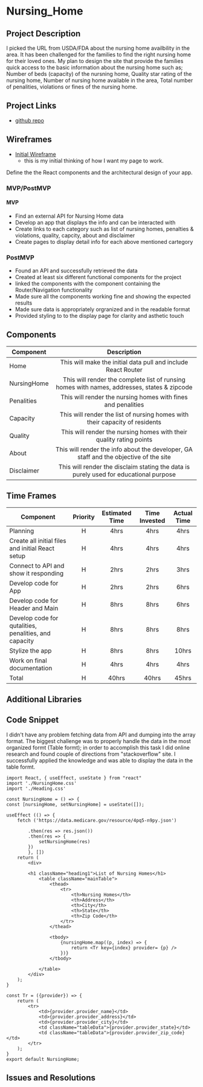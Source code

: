 # Nursing_Home

<!-- ![](https://data.medicare.gov/resource/4pq5-n9py.json)
<--- me coding this app! -->

## Project Description

I picked the URL from USDA/FDA about the nursing home availbility in the area. It has been challenged for the families to find the right nursing home for their loved ones. My plan to design the site that provide the families quick access to the basic information about the nursing home such as; Number of beds (capacity) of the nursning home, Quality star rating of the nursing home, Number of nursing home available in the area, Total number of penalities, violations or fines of the nursing home.

## Project Links

- [github repo](https://github.com/choudharyus/Nursing_Home)
<!-- - [deployment]() -->

## Wireframes

- [Initial Wireframe](https://github.com/choudharyus/Nursing_Home/blob/master/public/Wireframe-Diagram-Project2.png)
	- this is my initial thinking of how I want my page to work.
<!-- - [react architecture]() -->

Define the the React components and the architectural design of your app.

### MVP/PostMVP

#### MVP
- Find an external API for Nursing Home data
- Develop an app that displays the info and can be interacted with
- Create links to each category such as list of nursing homes, penalties & violations, quality, capcity, about and disclaimer
- Create pages to display detail info for each above mentioned cartegory

### PostMVP
- Found an API and successfully retrieved the data
- Created at least six different functional components for the project
- linked the components with the component containing the Router/Navigation functionality
- Made sure all the components working fine and showing the expected results
- Made sure data is appropriately orgranized and in the readable format
- Provided styling to to the display page for clarity and asthetic touch

## Components

| Component | Description | 
| --- | :---: |  
| Home | This will make the initial data pull and include React Router| 
| NursingHome | This will render the complete list of runsing homes with names, addresses, states & zipcode | 
| Penalities | This will render the nursing homes with fines and penalities | 
| Capacity | This will render the list of nursing homes with their capacity of residents | 
| Quality | This will render the nursing homes with their quality rating points | 
| About | This will render the info about the developer, GA staff and the objective of the site |
| Disclaimer | This will render the disclaim stating the data is purely used for educational purpose | 

## Time Frames

| Component | Priority | Estimated Time | Time Invested | Actual Time |
| --- | :---: |  :---: | :---: | :---: |
| Planning | H | 4hrs | 4hrs | 4hrs |
| Create all initial files and initial React setup | H | 4hrs | 4hrs | 4hrs |
| Connect to API and show it responding | H | 2hrs | 2hrs | 3hrs |
| Develop code for App | H | 2hrs | 2hrs | 6hrs |
| Develop code for Header and Main | H | 8hrs | 8hrs | 6hrs |
| Develop code for qutalities, penalities, and capacity | H | 8hrs | 8hrs | 8hrs |
| Stylize the app | H | 8hrs | 8hrs | 10hrs |
| Work on final documentation | H | 4hrs | 4hrs | 4hrs |
| Total | H | 40hrs | 40hrs | 45hrs |

## Additional Libraries
 <!-- Use this section to list all supporting libraries and their role in the project such as Axios, ReactStrap, D3, etc.  -->

## Code Snippet

I didn't have any problem fetching data from API and dumping into the array format. The biggest challenge was to properly handle the data in the most organized formt (Table formt); in order to accomplish this task I did online research and found couple of directions from "stackoverflow" site. I successfully applied the knowledge and was able to display the data in the table formt.
```
import React, { useEffect, useState } from "react"
import './NursingHome.css'
import './Heading.css'

const NursingHome = () => {
const [nursingHome, setNursingHome] = useState([]);

useEffect (() => {
    fetch ('https://data.medicare.gov/resource/4pq5-n9py.json')

        .then(res => res.json())
        .then(res => {
            setNursingHome(res)
        })
        }, [])
    return (
        <div>
            
        <h1 className="heading1">List of Nursing Homes</h1>
            <table className="mainTable">
                <thead>
                    <tr>
                        <th>Nursing Homes</th>
                        <th>Address</th>
                        <th>City</th>
                        <th>State</th>
                        <th>Zip Code</th>
                    </tr>
                </thead>

                <tbody>
                    {nursingHome.map((p, index) => {
                        return <Tr key={index} provider= {p} />
                    })}
                </tbody>

            </table>
        </div>
    );
}

const Tr = ({provider}) => {
    return (
        <tr>
            <td>{provider.provider_name}</td>
            <td>{provider.provider_address}</td>
            <td>{provider.provider_city}</td>
            <td className="tableData">{provider.provider_state}</td>
            <td className="tableData">{provider.provider_zip_code}</td>
        </tr>
    );    
}
export default NursingHome;
```

## Issues and Resolutions
 <!-- Use this section to list of all major issues encountered and their resolution. -->

<!-- #### SAMPLE.....
**ERROR**: app.js:34 Uncaught SyntaxError: Unexpected identifier                                
**RESOLUTION**: Missing comma after first object in sources {} object -->
